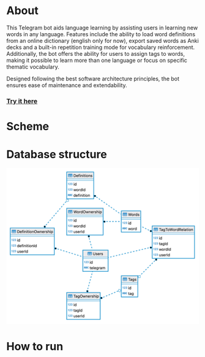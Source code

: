 
# About
This Telegram bot aids language learning by assisting users in learning new words in any language. Features include the ability to load word definitions from an online dictionary (english only for now), export saved words as Anki decks and a built-in repetition training mode for vocabulary reinforcement. Additionally, the bot offers the ability for users to assign tags to words, making it possible to learn more than one language or focus on specific thematic vocabulary.

Designed following the best software architecture principles, the bot ensures ease of maintenance and extendability. 

### [Try it here](https://t.me/improve_vocabulary_9000_bot)

# Scheme

# Database structure
![Database structure](./images/db.png)

# How to run